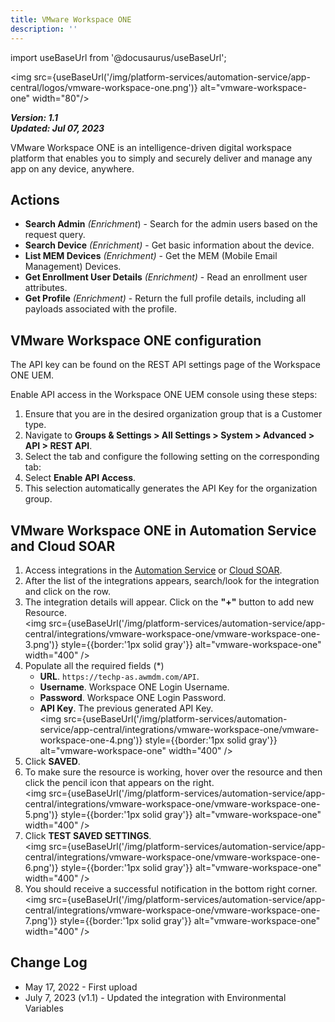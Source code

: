 ```yaml
---
title: VMware Workspace ONE
description: ''
---
```

import useBaseUrl from '@docusaurus/useBaseUrl';

<img src={useBaseUrl('/img/platform-services/automation-service/app-central/logos/vmware-workspace-one.png')} alt="vmware-workspace-one" width="80"/>

***Version: 1.1  
Updated: Jul 07, 2023***

VMware Workspace ONE is an intelligence-driven digital workspace platform that enables you to simply and securely deliver and manage any app on any device, anywhere.

## Actions

* **Search Admin** *(Enrichment*) - Search for the admin users based on the request query.
* **Search Device** *(Enrichment)* - Get basic information about the device.
* **List MEM Devices** *(Enrichment)* - Get the MEM (Mobile Email Management) Devices.
* **Get Enrollment User Details** *(Enrichment)* - Read an enrollment user attributes.
* **Get Profile** *(Enrichment)* - Return the full profile details, including all payloads associated with the profile.

## VMware Workspace ONE configuration

The API key can be found on the REST API settings page of the Workspace ONE UEM. 

Enable API access in the Workspace ONE UEM console using these steps:

1. Ensure that you are in the desired organization group that is a Customer type.
1. Navigate to **Groups & Settings > All Settings > System > Advanced > API > REST API**.
1. Select the tab and configure the following setting on the corresponding tab:
1. Select **Enable API Access**.
1. This selection automatically generates the API Key for the organization group.

## VMware Workspace ONE in Automation Service and Cloud SOAR

1. Access integrations in the [Automation Service](/docs/platform-services/automation-service/automation-service-integrations/#view-integrations) or [Cloud SOAR](/docs/cloud-soar/automation).
1. After the list of the integrations appears, search/look for the integration and click on the row.
1. The integration details will appear. Click on the **"+"** button to add new Resource.<br/><img src={useBaseUrl('/img/platform-services/automation-service/app-central/integrations/vmware-workspace-one/vmware-workspace-one-3.png')} style={{border:'1px solid gray'}} alt="vmware-workspace-one" width="400" />
1. Populate all the required fields (\*)
   * **URL**. `https://techp-as.awmdm.com/API`.
   * **Username**. Workspace ONE Login Username.
   * **Password**. Workspace ONE Login Password.
   * **API Key**. The previous generated API Key.<br/><img src={useBaseUrl('/img/platform-services/automation-service/app-central/integrations/vmware-workspace-one/vmware-workspace-one-4.png')} style={{border:'1px solid gray'}} alt="vmware-workspace-one" width="400" />
1. Click **SAVED**.
1. To make sure the resource is working, hover over the resource and then click the pencil icon that appears on the right.<br/><img src={useBaseUrl('/img/platform-services/automation-service/app-central/integrations/vmware-workspace-one/vmware-workspace-one-5.png')} style={{border:'1px solid gray'}} alt="vmware-workspace-one" width="400" />
1. Click **TEST SAVED SETTINGS**.<br/><img src={useBaseUrl('/img/platform-services/automation-service/app-central/integrations/vmware-workspace-one/vmware-workspace-one-6.png')} style={{border:'1px solid gray'}} alt="vmware-workspace-one" width="400" />
1. You should receive a successful notification in the bottom right corner.<br/><img src={useBaseUrl('/img/platform-services/automation-service/app-central/integrations/vmware-workspace-one/vmware-workspace-one-7.png')} style={{border:'1px solid gray'}} alt="vmware-workspace-one" width="400" />


## Change Log

* May 17, 2022 - First upload
* July 7, 2023 (v1.1) - Updated the integration with Environmental Variables
